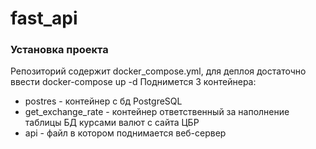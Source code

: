# fast_api
### Установка проекта
Репозиторий содержит docker_compose.yml, для деплоя достаточно ввести docker-compose up -d
Поднимется 3 контейнера:
  - postres - контейнер с бд PostgreSQL
  - get_exchange_rate - контейнер ответственный за наполнение таблицы БД курсами валют с сайта ЦБР
  - api - файл в котором поднимается веб-сервер
